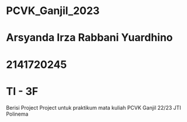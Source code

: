 # PCVK_Ganjil_2023
# Arsyanda Irza Rabbani Yuardhino
# 2141720245
# TI - 3F
Berisi Project Project untuk praktikum mata kuliah PCVK Ganjil 22/23 JTI Polinema
